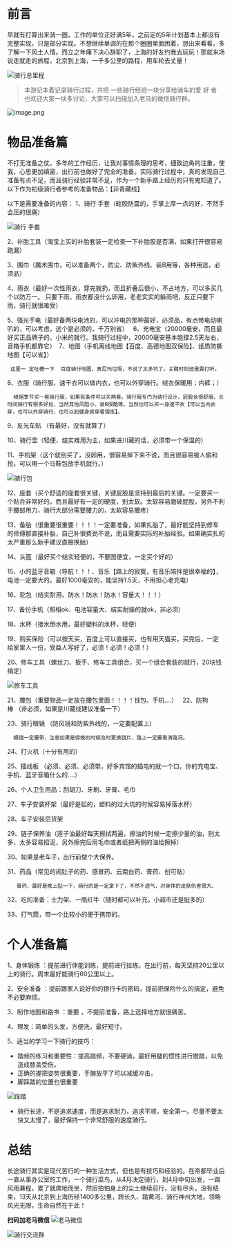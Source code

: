 # 前言
早就有打算出来骑一圈，工作的单位正好满5年，之前定的5年计划基本上都没有完整实现，只是部分实现。不想继续单调的在那个圈圈里面困着，想出来看看，多了解一下风土人情。而立之年痛下决心辞职了，上海的好友约我去玩玩！那就来场说走就走的旅程，北京到上海，一千多公里的路程，用车轮去丈量！

![骑行总里程](http://upload-images.jianshu.io/upload_images/4393631-ce80fb37637713b6.png?imageMogr2/auto-orient/strip%7CimageView2/2/w/300)

>本游记本着记录骑行过程，并把 一些骑行经验一块分享给骑车的爱 好 者        
也欢迎大家一块多讨论，大家可以扫描加入老马的微信骑行群。    

![image.png](http://upload-images.jianshu.io/upload_images/4393631-8dd8d6521a61e49d.png?imageMogr2/auto-orient/strip%7CimageView2/2/w/300)


# 物品准备篇

不打无准备之仗。多年的工作经历，让我对事情条理的思考，细致边角的注重，使我，心思更加缜密，出行前也做好了完全的准备。实际骑行过程中，真的发现自己准备有点不足，而且骑行经验非常不足，作为一个新手路上经历的只有鬼知道了。以下作为初级骑行者参考的准备物品：【非青藏线】

以下是需要准备的内容：
1、骑行 手套（硅胶防震的，手掌上厚一点的好，不然手会压的很痛） 

![骑行 手套](http://upload-images.jianshu.io/upload_images/4393631-48909c4c03e1f71f.png?imageMogr2/auto-orient/strip%7CimageView2/2/w/600)

2、补胎工具（淘宝上买的补胎套装一定检查一下补胎胶是否满，如果打开很容易跑漏） 


3、围巾（魔术围巾，可以准备两个，防尘、防紫外线、装B用等，各种用途，必须品） 

4、雨衣（最好一次性雨衣，穿完就扔，而且折叠后很小，不占地方，可以多买几个以防万一。 只要下雨，雨衣都没什么卵用，老老实实的躲雨吧，反正只要下雨，骑行就很难受） 

5、强光手电（最好备两块电池的，可以冲电的那种最好，必须品，有点带电动喇叭的，可以考虑，这个是必须的，千万别省）
 
6、充电宝（20000毫安，而且最好买正品牌子的，小米的就行。我骑行过程中，20000毫安基本能撑2.5天左右，音箱手机都靠它） 
7、地图（手机离线地图【百度、高德地图双保险】、纸质防撕地图【可以省】）  

     这里一 定吐槽一下  百度骑行地图，真尼玛垃圾，不说了太多坑了。关键时刻还是靠打听。

8、衣服（骑行服、速干衣可以做内衣，也可以外穿骑行。绒衣保暖用；内裤；）    

      根据季节买一套骑行服，如果有条件可以买两套。骑行服专门为骑行设计，屁股会很舒服，长时间骑行有很多好处，当然其他风阻小、装B很酷等。当然也可以买一身速干衣【可以当内衣穿，也可以外穿骑行，也可以到健身房穿着锻炼】。

9、反光车贴 （有最好，没有就算了）

10、骑行壶（轻便、结实难用为主，如果进川藏的话，必须带一个保温的） 

11、手机架（这个就别买了，没卵用，很容易掉下来不说，而且很容易被人偷和抢。可以用一个马鞍包放手机就行。） 

![骑行包](http://upload-images.jianshu.io/upload_images/4393631-2fc9af94aa3f2f18.png?imageMogr2/auto-orient/strip%7CimageView2/2/w/600)

12、座套（买个舒适的座套很关键，关键屁股是坚持到最后的关键。一定要买一个贴合非常好的，而且最好有一定的硬度，别太软。太软容易磨破屁股，另外不利于腰部用力，骑行大部分需要腰力的，太软容易腰疼） 

13、备胎（很重要很重要！！！！一定要准备，如果扎胎了，最好能坚持到修车的师傅那直接补胎，自己补很费劲不说，而且需要实际的补胎经验。如果确实扎的太严重那么新手建议直接换胎） 

14、头盔（最好买个结实轻便的，不要图便宜，一定买个好的） 

15、小的蓝牙音箱（导航！！！、音乐【路上的寂寞，有音乐陪拌是很幸福的】，电池一定要大的，最好1000毫安的，能坚持1.5天，不用担心老充电） 

16、驼包（结实耐用、防水！防水！防水！容量大！！！） 

17、备份手机（照相ok、电池容量大、结实耐操的就ok，非必须） 

18、水杯（接水倒水用，最好塑料的水杯，轻便）

19、购买保险（可以按天买，百度上可以直接买，也有用天猫买，买完后，一定给家里人一份，受益人写好了，必须！必须！必须！） 

20、修车工具（螺丝刀、扳手、修车工具组合，买一个组合套装的就行，20块钱搞定） 

![修车工具](http://upload-images.jianshu.io/upload_images/4393631-f99a888cdaaa8b5d.png?imageMogr2/auto-orient/strip%7CimageView2/2/w/600)

21、腰包（重要物品一定放在腰包里面！！！！钱包、手机….）
 
22、防狗棒 （非必须，如果是川藏线建议准备一下）

23、骑行眼镜 （防风镜和防紫外线的，一定要配置上）       

      眼镜一定要带，注意如果是傍晚的时候及时更换镜片，路上一定要看清路况。

24、打火机（十分有用的） 

25、插线板 （必须、必须、必须带，好多宾馆的插电的就一个口，你的充电宝、手机、蓝牙音箱什么的....）

26、个人卫生用品：刮胡刀、牙刷、牙膏、毛巾 

27、车子安装杯架（最好是铝的，塑料的过大坑的时候容易掉落水杯）

28、车子安装后货架

29、链子保养油（莲子油最好每天擦拭两遍，擦油的时候一定擦少量的油，别太多，太多容易招泥，另外擦完后用毛巾或者纸把两侧的油给擦掉）

30、如果是老车子，出行前做个大保养。

31、药品（常见的闹肚子的药、感冒药、云南白药、膏药、创可贴）

       膏药，最好是晚上贴一下，骑行的是一定拿下了，不然不透气，对身体的皮肤伤害很大。

32、吃的准备：士力架、一瓶红牛（随时都可以补充，小超市还是挺多的）

33、打气筒，带一个比较小的便于携带的。

# 个人准备篇
1、身体锻炼 ：提前进行体能训练，提前进行拉练。在出行前，每天坚持20公里以上的骑行。周末最好能骑行60公里以上。

2、安全准备 ：提前跟家人说好你的银行卡的密码，提前把保险什么的搞定，避免不必要麻烦。

3、制作地图和路书 ：重要 ，不提前准备，路上选择地方就很痛苦。

4、理发：简单的头发，方便洗，最好短寸。

5、适当的学习一下骑行的技巧：
- 踏频的练习和重要性：提高踏频，不要硬骑，最好用腿的惯性进行蹬踏，以免造成膝盖受伤。
-  正确的握把姿势很重要，手腕放平了可以减缓冲击。
- 脚踩踏的位置也很重要

![踩踏](http://upload-images.jianshu.io/upload_images/4393631-3dbdd8caff1f7107.png?imageMogr2/auto-orient/strip%7CimageView2/2/w/600)
-  骑行长途，不是追求速度，而是追求耐力，追求平顺，安全第一。尽量不要太快又太慢了，最好保持一个非常舒服的速度骑行。

# 总结
长途骑行其实是现代苦行的一种生活方式，但也是有技巧和经验的。在帝都毕业后一直从事办公室的工作，一个骑行菜鸟，从4月决定骑行，到4月中旬出发，一路风雨兼程，累了就席地而坐，然后拍怕身上的尘土继续前行，没有尽头，没有结束，13天从北京到上海历经1400多公里，跨长久、踏黄河、骑行神州大地，领略风光无限，生命自然在于此！

**扫码加老马微信**
![老马微信](http://upload-images.jianshu.io/upload_images/4393631-21bd8abe4ce33557.png?imageMogr2/auto-orient/strip%7CimageView2/2/w/300)


![骑行交流群](http://upload-images.jianshu.io/upload_images/4393631-471e4199768eca22.png?imageMogr2/auto-orient/strip%7CimageView2/2/w/300)